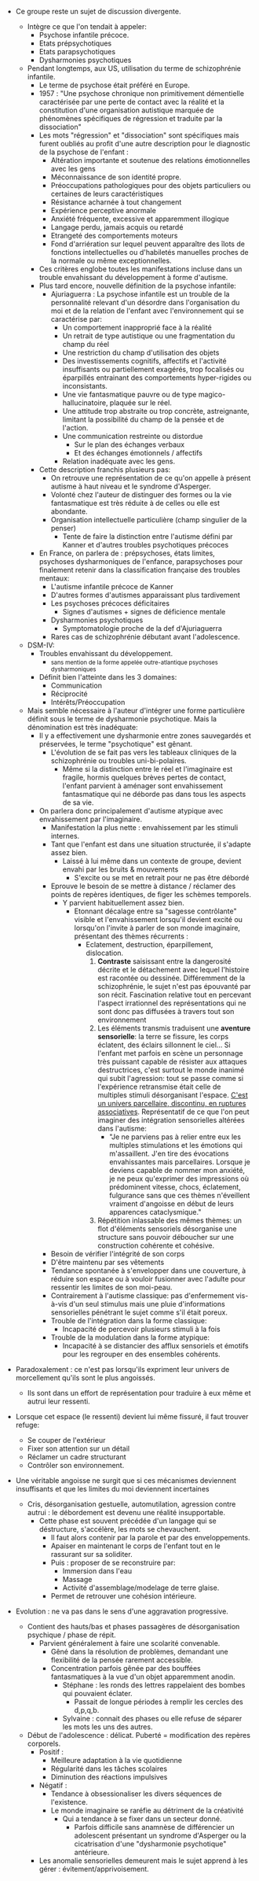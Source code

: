 
- Ce groupe reste un sujet de discussion divergente.
	- Intègre ce que l'on tendait à appeler:
		- Psychose infantile précoce.
		- Etats prépsychotiques
		- Etats parapsychotiques
		- Dysharmonies psychotiques 
	- Pendant longtemps, aux US, utilisation du terme de schizophrénie infantile.
		- Le terme de psychose était préféré en Europe. 
		- 1957 : "Une psychose chronique non primitivement démentielle caractérisée par une perte de contact avec la réalité et la constitution d'une organisation autistique marquée de phénomènes spécifiques de régression et traduite par la dissociation"
		- Les mots "régression" et "dissociation" sont spécifiques mais furent oubliés au profit d'une autre description pour le diagnostic de la psychose de l'enfant :
			- Altération importante et soutenue des relations émotionnelles avec les gens 
			- Méconnaissance de son identité propre.
			- Préoccupations pathologiques pour des objets particuliers ou certaines de leurs caractéristiques 
			- Résistance acharnée à tout changement 
			- Expérience perceptive anormale 
			- Anxiété fréquente, excessive et apparemment illogique 
			- Langage perdu, jamais acquis ou retardé 
			- Etrangeté des comportements moteurs 
			- Fond d'arriération sur lequel peuvent apparaître des îlots de fonctions intellectuelles ou d'habiletés manuelles proches de la normale ou même exceptionnelles.
		- Ces critères englobe toutes les manifestations incluse dans un trouble envahissant du développement à forme d'autisme. 
		- Plus tard encore, nouvelle définition de la psychose infantile:
			- Ajuriaguerra : La psychose infantile est un trouble de la personnalité relevant d'un désordre dans l'organisation du moi et de la relation de l'enfant avec l'environnement qui se caractérise par:
				- Un comportement inapproprié face à la réalité 
				- Un retrait de type autistique ou une fragmentation du champ du réel
				- Une restriction du champ d'utilisation des objets 
				- Des investissements cognitifs, affectifs et l'activité insuffisants ou partiellement exagérés, trop focalisés ou éparpillés entrainant des comportements hyper-rigides ou inconsistants. 
				- Une vie fantasmatique pauvre ou de type magico-hallucinatoire, plaquée sur le réel. 
				- Une attitude trop abstraite ou trop concrète, astreignante, limitant la possibilité du champ de la pensée et de l'action. 
				- Une communication restreinte ou distordue 
					- Sur le plan des échanges verbaux 
					- Et des échanges émotionnels / affectifs 
				- Relation inadéquate avec les gens. 
		- Cette description franchis plusieurs pas:
			- On retrouve une représentation de ce qu'on appelle à présent autisme à haut niveau et le syndrome d'Asperger. 
			- Volonté chez l'auteur de distinguer des formes ou la vie fantasmatique est très réduite à de celles ou elle est abondante. 
			- Organisation intellectuelle particulière (champ singulier de la penser)
				- Tente de faire la distinction entre l'autisme défini par Kanner et d'autres troubles psychotiques précoces 
		- En France, on parlera de : prépsychoses, états limites, psychoses dysharmoniques de l'enfance, parapsychoses pour finalement retenir dans la classification française des troubles mentaux:
			- L'autisme infantile précoce de Kanner 
			- D'autres formes d'autismes apparaissant plus tardivement 
			- Les psychoses précoces déficitaires 
				- Signes d'autismes + signes de déficience mentale 
			- Dysharmonies psychotiques 
				- Symptomatologie proche de la def d'Ajuriaguerra 
			- Rares cas de schizophrénie débutant avant l'adolescence. 
	- DSM-IV:
		- Troubles envahissant du développement. 
			- <small> sans mention de la forme appelée outre-atlantique psychoses dysharmoniques </small> 
		- Définit bien l'atteinte dans les 3 domaines:
			- Communication
			- Réciprocité 
			- Intérêts/Préoccupation
	- Mais semble nécessaire à l'auteur d'intégrer une forme particulière définit sous le terme de dysharmonie psychotique. Mais la dénomination est très inadéquate:
		- Il y a effectivement une dysharmonie entre zones sauvegardés et préservées, le terme "psychotique" est gênant.
			- L'évolution de se fait pas vers les tableaux cliniques de la schizophrénie ou troubles uni-bi-polaires. 
				- Même si la distinction entre le réel et l'imaginaire est fragile, hormis quelques brèves pertes de contact, l'enfant parvient à aménager sont envahissement fantasmatique qui ne déborde pas dans tous les aspects de sa vie.
		- On parlera donc principalement d'autisme atypique avec envahissement par l'imaginaire. 
			- Manifestation la plus nette : envahissement par les stimuli internes. 
			- Tant que l'enfant est dans une situation structurée, il s'adapte assez bien. 
				- Laissé à lui même dans un contexte de groupe, devient envahi par les bruits & mouvements
					- S'excite ou se met en retrait pour ne pas être débordé
			- Eprouve le besoin de se mettre à distance / réclamer des points de repères identiques, de figer les schèmes temporels. 
				- Y parvient habituellement assez bien.
					- Etonnant décalage entre sa "sagesse contrôlante" visible et l'envahissement lorsqu'il devient excité ou lorsqu'on l'invite à parler de son monde imaginaire, présentant des thèmes récurrents :
						- Eclatement, destruction, éparpillement, dislocation.
							1. **Contraste** saisissant entre la dangerosité décrite et le détachement avec lequel l'histoire est racontée ou dessinée. Différemment de la schizophrénie, le sujet n'est pas épouvanté par son récit. Fascination relative tout en percevant l'aspect irrationnel des représentations qui ne sont donc pas diffusées à travers tout son environnement
							2. Les éléments transmis traduisent une **aventure sensorielle**: la terre se fissure, les corps éclatent, des éclairs sillonnent le ciel… Si l'enfant met parfois en scène un personnage très puissant capable de résister aux attaques destructrices, c'est surtout le monde inanimé qui subit l'agression: tout se passe comme si l'expérience retransmise était celle de multiples stimuli désorganisant l'espace.  <u>C'est un univers parcellaire, discontinu, en ruptures associatives</u>. Représentatif de ce que l'on peut imaginer des intégration sensorielles altérées dans l'autisme:
								- "Je ne parviens pas à relier entre eux les multiples stimulations et les émotions qui m'assaillent. J'en tire des évocations envahissantes mais parcellaires. Lorsque je deviens capable de nommer mon anxiété, je ne peux qu'exprimer des impressions où prédominent vitesse, chocs, éclatement, fulgurance sans que ces thèmes n'éveillent vraiment d'angoisse en début de leurs apparences cataclysmique."
							3. Répétition inlassable des mêmes thèmes: un flot d'éléments sensoriels désorganise une structure sans pouvoir déboucher sur une construction cohérente et cohésive. 
			- Besoin de vérifier l'intégrité de son corps 
			- D'être maintenu par ses vêtements 
			- Tendance spontanée à s'envelopper dans une couverture, à réduire son espace ou à vouloir fusionner avec l'adulte pour ressentir les limites de son moi-peau. 
			- Contrairement à l'autisme classique: pas d'enfermement vis-à-vis d'un seul stimulus mais une pluie d'informations sensorielles pénétrant le sujet comme s'il était poreux. 
			- Trouble de l'intégration dans la forme classique:
				- Incapacité de percevoir plusieurs stimuli à la fois 
			- Trouble de la modulation dans la forme atypique:
				- Incapacité à se distancier des afflux sensoriels et émotifs pour les regrouper en des ensembles cohérents. 

- Paradoxalement : ce n'est pas lorsqu'ils expriment leur univers de morcellement qu'ils sont le plus angoissés. 
	- Ils sont dans un effort de représentation pour traduire à eux même et autrui leur ressenti.
- Lorsque cet espace (le ressenti) devient lui même fissuré, il faut trouver refuge:
	- Se couper de l'extérieur 
	- Fixer son attention sur un détail
	- Réclamer un cadre structurant 
	- Contrôler son environnement. 
- Une véritable angoisse ne surgit que si ces mécanismes deviennent insuffisants et que les limites du moi deviennent incertaines 
	- Cris, désorganisation gestuelle, automutilation, agression contre autrui : le débordement est devenu une réalité insupportable.
		- Cette phase est souvent précédée d'un langage qui se déstructure, s'accélère, les mots se chevauchent.
			- Il faut alors contenir par la parole et par des enveloppements.
			- Apaiser en maintenant le corps de l'enfant tout en le rassurant sur sa soliditer.
			- Puis : proposer de se reconstruire par:
				- Immersion dans l'eau
				- Massage
				- Activité d'assemblage/modelage de terre glaise. 
			- Permet de retrouver une cohésion intérieure. 

- Evolution : ne va pas dans le sens d'une aggravation progressive.
	- Contient des hauts/bas et phases passagères de désorganisation psychique / phase de répit.
		- Parvient généralement à faire une scolarité convenable.
			- Gêné dans la résolution de problèmes, demandant une flexibilité de la pensée rarement accessible. 
			- Concentration parfois gênée par des bouffées fantasmatiques à la vue d'un objet apparemment anodin.
				- Stéphane : les ronds des lettres rappelaient des bombes qui pouvaient éclater.
					- Passait de longue périodes à remplir les cercles des d,p,q,b.
				- Sylvaine : connait des phases ou elle refuse de séparer les mots les uns des autres. 
	- Début de l'adolescence : délicat. Puberté = modification des repères corporels.
		- Positif :
			- Meilleure adaptation à la vie quotidienne 
			- Régularité dans les tâches scolaires 
			- Diminution des réactions impulsives 
		- Négatif :
			- Tendance à obsessionaliser les divers séquences de l'existence.
			- Le monde imaginaire se raréfie au détriment de la créativité
				- Qui a tendance à se fixer dans un secteur donné. 
					- Parfois difficile sans anamnèse de différencier un adolescent présentant un syndrome d'Asperger ou la cicatrisation d'une "dysharmonie psychotique" antérieure. 
		- Les anomalie sensorielles demeurent mais le sujet apprend à les gérer : évitement/apprivoisement. 

